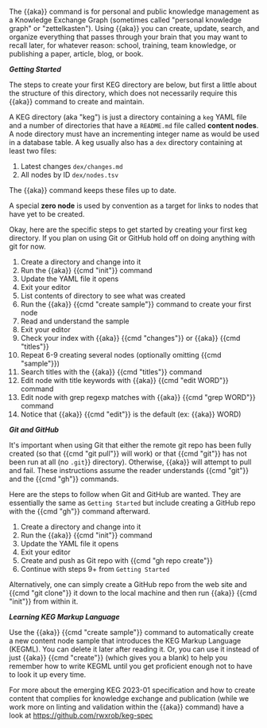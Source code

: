The {{aka}} command is for personal and public knowledge management as a Knowledge Exchange Graph (sometimes called "personal knowledge graph" or "zettelkasten"). Using {{aka}} you can create, update, search, and organize everything that passes through your brain that you may want to recall later, for whatever reason: school, training, team knowledge, or publishing a paper, article, blog, or book.

***Getting Started***

The steps to create your first KEG directory are below, but first a little about the structure of this directory, which does not necessarily require this {{aka}} command to create and maintain.

A KEG directory (aka "keg") is just a directory containing a `keg` YAML file and a number of directories that have a `README.md` file called **content nodes**. A node directory must have an incrementing integer name as would be used in a database table. A keg usually also has a `dex` directory containing at least two files:

1. Latest changes `dex/changes.md`
2. All nodes by ID `dex/nodes.tsv`

The {{aka}} command keeps these files up to date.

A special **zero node** is used by convention as a target for links to nodes that have yet to be created.

Okay, here are the specific steps to get started by creating your first keg directory. If you plan on using Git or GitHub hold off on doing anything with git for now.

1. Create a directory and change into it
2. Run the {{aka}} {{cmd "init"}} command
3. Update the YAML file it opens
4. Exit your editor
5. List contents of directory to see what was created
6. Run the {{aka}} {{cmd "create sample"}} command to create your first node
7. Read and understand the sample
8. Exit your editor
9. Check your index with {{aka}} {{cmd "changes"}} or {{aka}} {{cmd "titles"}}
10. Repeat 6-9 creating several nodes (optionally omitting {{cmd "sample"}})
11. Search titles with the {{aka}} {{cmd "titles"}} command
12. Edit node with title keywords with {{aka}} {{cmd "edit WORD"}} command
13. Edit node with grep regexp matches with {{aka}} {{cmd "grep WORD"}} command
14. Notice that {{aka}} {{cmd "edit"}} is the default (ex: {{aka}} WORD)

***Git and GitHub***

It's important when using Git that either the remote git repo has been fully created (so that {{cmd "git pull"}} will work) or that {{cmd "git"}} has not been run at all (no `.git`}} directory). Otherwise, {{aka}} will attempt to pull and fail. These instructions assume the reader understands {{cmd "git"}} and the {{cmd "gh"}} commands.

Here are the steps to follow when Git and GitHub are wanted. They are essentially the same as `Getting Started` but include creating a GitHub repo with the {{cmd "gh"}} command afterward.

1. Create a directory and change into it
2. Run the {{aka}} {{cmd "init"}} command
3. Update the YAML file it opens
4. Exit your editor
5. Create and push as Git repo with {{cmd "gh repo create"}}
6. Continue with steps 9+ from `Getting Started`

Alternatively, one can simply create a GitHub repo from the web site and {{cmd "git clone"}} it down to the local machine and then run {{aka}} {{cmd "init"}} from within it.

***Learning KEG Markup Language***

Use the {{aka}} {{cmd "create sample"}} command to automatically create a new content node sample that introduces the KEG Markup Language (KEGML). You can delete it later after reading it. Or, you can use it instead of just {{aka}} {{cmd "create"}} (which gives you a blank) to help you remember how to write KEGML until you get proficient enough not to have to look it up every time.

For more about the emerging KEG 2023-01 specification and how to create content that complies for knowledge exchange and publication (while we work more on linting and validation within the {{aka}} command) have a look at <https://github.com/rwxrob/keg-spec>
